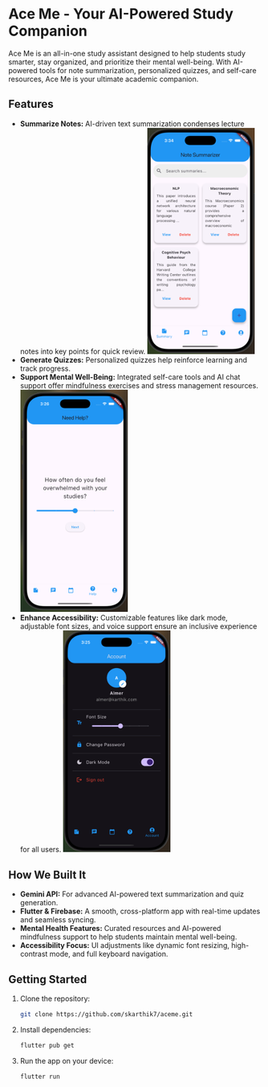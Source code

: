 # Ace Me - Your AI-Powered Study Companion  

Ace Me is an all-in-one study assistant designed to help students study smarter, stay organized, and prioritize their mental well-being. With AI-powered tools for note summarization, personalized quizzes, and self-care resources, Ace Me is your ultimate academic companion.

## Features  
- **Summarize Notes:** AI-driven text summarization condenses lecture notes into key points for quick review. <img src="readmePics/summaries.png" width="214">
- **Generate Quizzes:** Personalized quizzes help reinforce learning and track progress. 
- **Support Mental Well-Being:** Integrated self-care tools and AI chat support offer mindfulness exercises and stress management resources. <img src="readmePics/mental_health.png" width="214">
- **Enhance Accessibility:** Customizable features like dark mode, adjustable font sizes, and voice support ensure an inclusive experience for all users. <img src="readmePics/access.png" width="214">

## How We Built It  
- **Gemini API:** For advanced AI-powered text summarization and quiz generation.  
- **Flutter & Firebase:** A smooth, cross-platform app with real-time updates and seamless syncing.  
- **Mental Health Features:** Curated resources and AI-powered mindfulness support to help students maintain mental well-being.  
- **Accessibility Focus:** UI adjustments like dynamic font resizing, high-contrast mode, and full keyboard navigation.

## Getting Started  
1. Clone the repository:  
    ```bash
    git clone https://github.com/skarthik7/aceme.git
    ```
2. Install dependencies:  
    ```bash
    flutter pub get
    ```
3. Run the app on your device:  
    ```bash
    flutter run
    ```
